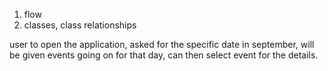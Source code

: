 1. flow
2. classes, class relationships


user to open the application, 
asked for the specific date in september, 
will be given events going on for that day, 
can then select event for the details.

